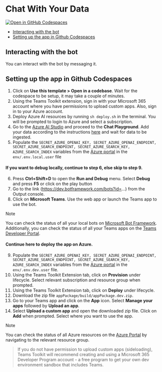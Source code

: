 # Chat With Your Data

[![Open in GitHub Codespaces](https://github.com/codespaces/badge.svg)](https://github.com/codespaces/new?hide_repo_select=true&ref=main&repo=820189237&devcontainer_path=.devcontainer%2Fdevcontainer.json&resume=1)

<!-- @import "[TOC]" {cmd="toc" depthFrom=1 depthTo=6 orderedList=false} -->

<!-- code_chunk_output -->

- [Interacting with the bot](#interacting-with-the-bot)
- [Setting up the app in Github Codespaces](#setting-up-the-app-in-github-codespaces)

<!-- /code_chunk_output -->

## Interacting with the bot

You can interact with the bot by messaging it.

## Setting up the app in Github Codespaces

1. Click on **Use this template > Open in a codebase**. Wait for the codespace to be setup, it may take a couple of minutes.
2. Using the Teams Toolkit extension, sign in with your Microsoft 365 account where you have permissions to upload custom apps. Also, sign in to your Azure account.
3. Deploy Azure AI resources by running ```sh deploy.sh``` in the terminal. You will be prompted to login to Azure and select a subscription.
4. Go to the [Azure AI Studio](https://oai.azure.com/portal) and proceed to the **Chat Playground**. Add your data according to the instructions [here](https://learn.microsoft.com/en-us/azure/ai-services/openai/concepts/use-your-data?tabs=ai-search) and wait for data to be ingested. 
5. Populate the ```SECRET_AZURE_OPENAI_KEY, SECRET_AZURE_OPENAI_ENDPOINT, SECRET_AZURE_SEARCH_ENDPOINT, SECRET_AZURE_SEARCH_KEY, AZURE_SEARCH_INDEX``` variables from the [Azure portal](https://ms.portal.azure.com/) in the ```env/.env.local.user``` file
   
#### If you want to debug locally, continue to step 6, else skip to step 9.
6. Press **Ctrl+Shift+D** to open the **Run and Debug** menu. Select **Debug** and press **F5** or click on the play button
7. Go to the link (https://dev.botframework.com/bots?id=...) from the Output console.
8. Click on **Microsoft Teams**. Use the web app or launch the Teams app to use the bot.

>[!Note]
> You can check the status of all your local bots on [Microsoft Bot Framework](https://dev.botframework.com/bots). Additionally, you can check the status of all your Teams apps on the [Teams Developer Portal](https://dev.teams.microsoft.com/apps).


#### Continue here to deploy the app on Azure.
9. Populate the ```SECRET_AZURE_OPENAI_KEY, SECRET_AZURE_OPENAI_ENDPOINT, SECRET_AZURE_SEARCH_ENDPOINT, SECRET_AZURE_SEARCH_KEY, AZURE_SEARCH_INDEX``` variables from the [Azure portal](https://ms.portal.azure.com/) in the ```env/.env.dev.user``` file.
10. Using the Teams Toolkit Extension tab, click on **Provision** under lifecycle. Select relevant subscription and resource group when prompted.
11. Using the Teams Toolkit Extension tab, click on **Deploy** under lifecycle.
12. Download the zip file ```appPackage/build/appPackage.dev.zip```.
13. Go to your Teams app and click on the **App** icon. Select **Manage your apps** followed by **Upload an app**.
14. Select **Upload a custom app** and open the downloaded zip file. Click on **Add** when prompted. Select where you want to use the app.

>[!Note]
> You can check the status of all Azure resources on the [Azure Portal](https://portal.azure.com/#home) by navigating to the relevant resource group.

> If you do not have permission to upload custom apps (sideloading), Teams Toolkit will recommend creating and using a Microsoft 365 Developer Program account - a free program to get your own dev environment sandbox that includes Teams.
